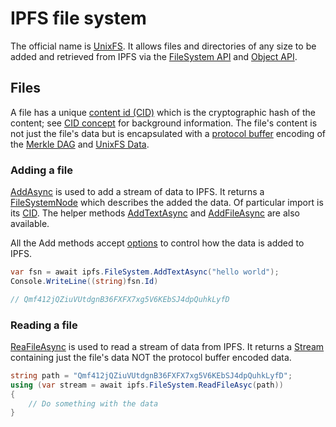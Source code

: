 ﻿# IPFS file system

The official name is [UnixFS](https://docs.ipfs.io/guides/concepts/unixfs/).  It allows files and directories of any size 
to be added and retrieved from IPFS via the [FileSystem API](xref:Ipfs.CoreApi.IFileSystemApi) 
and [Object API](xref:Ipfs.CoreApi.IObjectApi).  

## Files

A file has a unique [content id (CID)](xref:Ipfs.Cid) which is the cryptographic hash of the content; see
[CID concept](https://docs.ipfs.io/guides/concepts/cid/) for background information.  The file's content is not just the file's 
data but is encapsulated with a [protocol buffer](https://en.wikipedia.org/wiki/Protocol_Buffers) encoding of the 
[Merkle DAG](https://github.com/ipfs/go-ipfs/blob/0cb22ccf359e05fb5b55a9bf2f9c515bf7d4dba7/merkledag/pb/merkledag.proto#L31-L39) 
and [UnixFS Data](https://github.com/ipfs/go-ipfs/blob/0cb22ccf359e05fb5b55a9bf2f9c515bf7d4dba7/unixfs/pb/unixfs.proto#L3-L20).


### Adding a file

[AddAsync](xref:Ipfs.CoreApi.IFileSystemApi.AddAsync*) is used to add a stream of data to IPFS.  It returns a 
[FileSystemNode](xref:Ipfs.IFileSystemNode) which 
describes the added the data.  Of particular import is its [CID](xref:Ipfs.IDataBlock.Id).  The helper methods 
[AddTextAsync](xref:Ipfs.CoreApi.IFileSystemApi.AddTextAsync*) and [AddFileAsync](xref:Ipfs.CoreApi.IFileSystemApi.AddFileAsync*) are also available.

All the Add methods accept [options](xref:Ipfs.CoreApi.AddFileOptions) to control how the data is added to IPFS.

```csharp
var fsn = await ipfs.FileSystem.AddTextAsync("hello world");
Console.WriteLine((string)fsn.Id)

// Qmf412jQZiuVUtdgnB36FXFX7xg5V6KEbSJ4dpQuhkLyfD
```

### Reading a file

[ReaFileAsync](xref:Ipfs.CoreApi.IFileSystemApi.ReadFileAsync*) is used to read a stream of data from IPFS.  It returns a 
[Stream](xref:System.IO.Stream) containing just the file's data NOT the protocol buffer encoded data.

```csharp
string path = "Qmf412jQZiuVUtdgnB36FXFX7xg5V6KEbSJ4dpQuhkLyfD";
using (var stream = await ipfs.FileSystem.ReadFileAsyc(path))
{
	// Do something with the data
}
```
